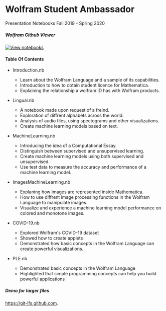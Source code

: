 # Wolfram Student Ambassador

Presentation Notebooks Fall 2019 - Spring 2020  

##### Wolfram Github Viewer 

[![View notebooks](https://wolfr.am/HAAhzkRq)](https://wolfr.am/LrJWV33p) 

#### Table Of Contents

* Introduction.nb 
	* Learn about the Wolfram Language and a sample of its capabilities. 
	* Introduction to how to obtain student licence for Mathematica. 
	* Explaining the relationship a wolfram ID has with Wolfram products.  
* Lingual.nb 
	* A notebook made upon request of a freind.
	* Exploration of diffrent alphabets across the world. 
	* Analysis of audio files, using spectograms and other visualizations.
	* Create machine learning models based on text.
* MachineLearning.nb 
	* Introducing the idea of a Computational Essay. 
	* Distinguish between supervised and unsupervised learning. 
	* Create machine learning models using both supervised and unsupervised. 
	* Use test data to measure the accuracy and performance of a machine learning model. 
* ImagesMachineLearning.nb 
	* Explaning how images are represented inside Mathematica. 
	* How to use diffrent image processing functions in the Wolfram Language to manipulate images. 
	* Visualize and experience a machine learning model performance on colored and monotone images.

* COVID-19.nb 
	* Explored Wolfram's COVID-19 dataset 
	* Showed how to create applets 
	* Demonstrated how basic concepts in the Wolfram Language can create powerful visualizations. 
* PLE.nb 
	* Demonstrated basic concepts in the Wolfram Language 
	* Highlighted that simple programming concepts can help you build powerful applications

##### Demo for larger files

https://git-lfs.github.com.

